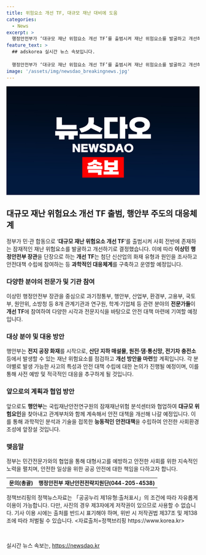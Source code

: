 ```yaml
---
title: 위험요소 개선 TF, 대규모 재난 대비에 도움
categories:
  - News
excerpt: >
  행정안전부가 ‘대규모 재난 위험요소 개선 TF’를 출범시켜 재난 위험요소를 발굴하고 개선하며, 첨단 신산업 화재 유형과 원인을 조사하여 안전대책을 수립한다. 이에 관련 8개 기관과 전문가들이 참여하고, 전지 화재, 산단 지하 매설물, 원전·댐·통신망, 전기차 충전소 등을 점검하고 개선 방안을 모색한다. 향후 잠재재난위험 분석센터와 협업해 대규모 위험요인을 찾아내고 개선할 계획이며, 과학적 분석과 기술을 접목한 안전대책을 강조하고 있다. (출처: 정책브리핑)
feature_text: >
  ## adskorea 실시간 뉴스 속보입니다.

  행정안전부가 ‘대규모 재난 위험요소 개선 TF’를 출범시켜 재난 위험요소를 발굴하고 개선하며, 첨단 신산업 화재 유형과 원인을 조사하여 안전대책을 수립한다. 이에 관련 8개 기관과 전문가들이 참여하고, 전지 화재, 산단 지하 매설물, 원전·댐·통신망, 전기차 충전소 등을 점검하고 개선 방안을 모색한다. 향후 잠재재난위험 분석센터와 협업해 대규모 위험요인을 찾아내고 개선할 계획이며, 과학적 분석과 기술을 접목한 안전대책을 강조하고 있다. (출처: 정책브리핑)
image: '/assets/img/newsdao_breakingnews.jpg'
---
```


<p><img src="/assets/img/newsdao_breakingnews.jpg" alt="adskorea 속보" /></p>

<h2 data-ke-size="size26">대규모 재난 위험요소 개선 TF 출범, 행안부 주도의 대응체계</h2>

<p data-ke-size="size16">정부가 민·관 합동으로 ‘<b>대규모 재난 위험요소 개선 TF</b>’를 출범시켜 사회 전반에 존재하는 잠재적인 재난 위험요소를 발굴하고 개선하기로 결정했습니다. 이에 따라 <b>이상민 행정안전부 장관</b>을 단장으로 하는 <b>개선 TF</b>는 첨단 신산업의 화재 유형과 원인을 조사하고 안전대책 수립에 참여하는 등 <b>과학적인 대응체계</b>를 구축하고 운영할 예정입니다.</p>

<h3 data-ke-size="size24">다양한 분야의 전문가 및 기관 참여</h3>

<p data-ke-size="size16">이상민 행정안전부 장관을 중심으로 과기정통부, 행안부, 산업부, 환경부, 고용부, 국토부, 원안위, 소방청 등 8개 관계기관과 연구원, 학계·기업체 등 관련 분야의 <b>전문가들</b>이 <b>개선 TF</b>에 참여하여 다양한 시각과 전문지식을 바탕으로 안전 대책 마련에 기여할 예정입니다.</p>

<h3 data-ke-size="size24">대상 분야 및 대응 방안</h3>

<p data-ke-size="size16">행안부는 <b>전지 공장 화재</b>를 시작으로, <b>산단 지하 매설물, 원전·댐·통신망, 전기차 충전소</b> 등에서 발생할 수 있는 재난 위험요소를 점검하고 <b>개선 방안을 마련</b>할 계획입니다. 각 분야별로 발생 가능한 사고의 특성과 안전 대책 수립에 대한 논의가 진행될 예정이며, 이를 통해 사전 예방 및 적극적인 대응을 추구하게 될 것입니다.</p>

<h3 data-ke-size="size24">앞으로의 계획과 협업 방안</h3>

<p data-ke-size="size16">앞으로도 <b>행안부</b>는 국립재난안전연구원의 잠재재난위험 분석센터와 협업하여 <b>대규모 위험요인</b>을 찾아내고 관계부처와 함께 계속해서 안전 대책을 개선해 나갈 예정입니다. 이를 통해 과학적인 분석과 기술을 접목한 <b>능동적인 안전대책</b>을 수립하여 안전한 사회환경 조성에 앞장설 것입니다.</p>

<h3 data-ke-size="size24">맺음말</h3>

<p data-ke-size="size16">정부는 민간전문가와의 협업을 통해 대형사고를 예방하고 안전한 사회를 위한 지속적인 노력을 펼치며, 안전한 일상을 위한 공공 안전에 대한 책임을 다하고자 합니다.</p>

<table>
    <tr>
        <td style="text-align: center; height: 17px;"><b>문의(총괄)</b></td>
        <td style="text-align: center;"><b>행정안전부 재난안전전략지원단(044-205-4538)</b></td>
    </tr>
</table>

<p data-ke-size="size16">정책브리핑의 정책뉴스자료는 「공공누리 제1유형:출처표시」의 조건에 따라 자유롭게 이용이 가능합니다. 다만, 사진의 경우 제3자에게 저작권이 있으므로 사용할 수 없습니다. 기사 이용 시에는 출처를 반드시 표기해야 하며, 위반 시 저작권법 제37조 및 제138조에 따라 처벌될 수 있습니다. <자료출처=정책브리핑 https://www.korea.kr></p>

<p data-ke-size="size16">&nbsp;</p>
실시간 뉴스 속보는, <a href="https://newsdao.kr" rel="dofollow">https://newsdao.kr</a>



